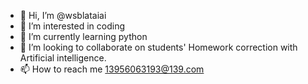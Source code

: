 - 👋 Hi, I’m @wsblataiai
- 👀 I’m interested in coding
- 🌱 I’m currently learning python
- 💞️ I’m looking to collaborate on students' Homework correction with Artificial intelligence.
- 📫 How to reach me 13956063193@139.com

<!---
wsblataiai/wsblataiai is a ✨ special ✨ repository because its `README.md` (this file) appears on your GitHub profile.
You can click the Preview link to take a look at your changes.
--->
